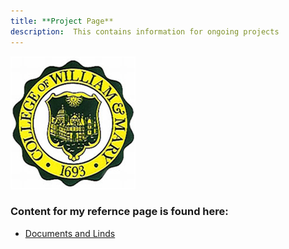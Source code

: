 ```yaml
---
title: **Project Page**
description:  This contains information for ongoing projects
---
```


![William & Mary MSBA](/Pics/WM.jpg)

### Content for my refernce page is found here: ### 

 -  [Documents and Linds ](/Project_Reference/index.md)
